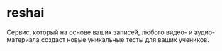 # reshai
Сервис, который на основе ваших записей, любого видео- и аудио-материала создаст новые уникальные тесты для ваших учеников.
